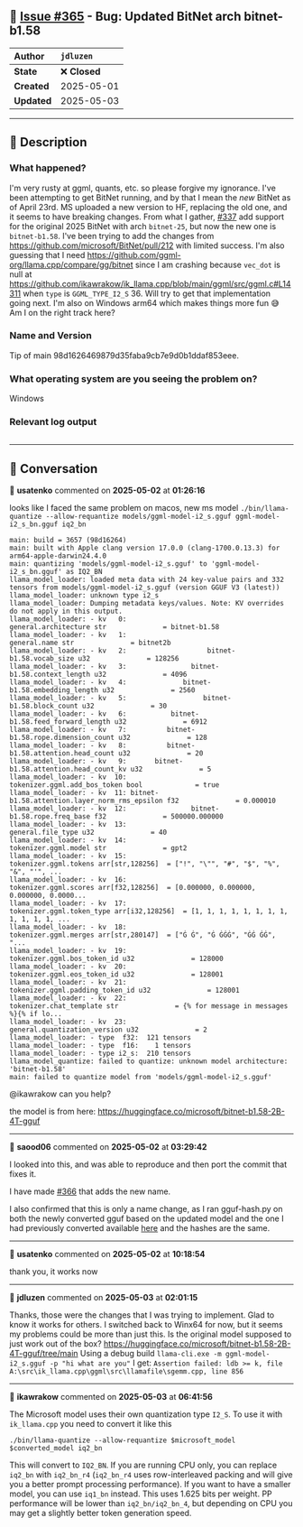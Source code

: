 ## 📌 [Issue #365](https://github.com/ikawrakow/ik_llama.cpp/issues/365) - Bug: Updated BitNet arch bitnet-b1.58

| **Author** | `jdluzen` |
| :--- | :--- |
| **State** | ❌ **Closed** |
| **Created** | 2025-05-01 |
| **Updated** | 2025-05-03 |

---

## 📄 Description

### What happened?

I'm very rusty at ggml, quants, etc. so please forgive my ignorance.
I've been attempting to get BitNet running, and by that I mean the _new_ BitNet as of April 23rd. MS uploaded a new version to HF, replacing the old one, and it seems to have breaking changes.
From what I gather, [#337](https://github.com/ikawrakow/ik_llama.cpp/issues/337) add support for the original 2025 BitNet with arch `bitnet-25`, but now the new one is `bitnet-b1.58`. I've been trying to add the changes from https://github.com/microsoft/BitNet/pull/212 with limited success. I'm also guessing that I need https://github.com/ggml-org/llama.cpp/compare/gg/bitnet since I am crashing because `vec_dot` is null at https://github.com/ikawrakow/ik_llama.cpp/blob/main/ggml/src/ggml.c#L14311 when `type` is `GGML_TYPE_I2_S` 36. Will try to get that implementation going next. I'm also on Windows arm64 which makes things more fun 😅
Am I on the right track here?

### Name and Version

Tip of main 98d1626469879d35faba9cb7e9d0b1ddaf853eee.

### What operating system are you seeing the problem on?

Windows

### Relevant log output

```shell

```

---

## 💬 Conversation

👤 **usatenko** commented on **2025-05-02** at **01:26:16**

looks like I faced the same problem on macos, new ms model
`./bin/llama-quantize --allow-requantize models/ggml-model-i2_s.gguf ggml-model-i2_s_bn.gguf iq2_bn`
```
main: build = 3657 (98d16264)
main: built with Apple clang version 17.0.0 (clang-1700.0.13.3) for arm64-apple-darwin24.4.0
main: quantizing 'models/ggml-model-i2_s.gguf' to 'ggml-model-i2_s_bn.gguf' as IQ2_BN
llama_model_loader: loaded meta data with 24 key-value pairs and 332 tensors from models/ggml-model-i2_s.gguf (version GGUF V3 (latest))
llama_model_loader: unknown type i2_s
llama_model_loader: Dumping metadata keys/values. Note: KV overrides do not apply in this output.
llama_model_loader: - kv   0:                       general.architecture str              = bitnet-b1.58
llama_model_loader: - kv   1:                               general.name str              = bitnet2b
llama_model_loader: - kv   2:                    bitnet-b1.58.vocab_size u32              = 128256
llama_model_loader: - kv   3:                bitnet-b1.58.context_length u32              = 4096
llama_model_loader: - kv   4:              bitnet-b1.58.embedding_length u32              = 2560
llama_model_loader: - kv   5:                   bitnet-b1.58.block_count u32              = 30
llama_model_loader: - kv   6:           bitnet-b1.58.feed_forward_length u32              = 6912
llama_model_loader: - kv   7:          bitnet-b1.58.rope.dimension_count u32              = 128
llama_model_loader: - kv   8:          bitnet-b1.58.attention.head_count u32              = 20
llama_model_loader: - kv   9:       bitnet-b1.58.attention.head_count_kv u32              = 5
llama_model_loader: - kv  10:               tokenizer.ggml.add_bos_token bool             = true
llama_model_loader: - kv  11: bitnet-b1.58.attention.layer_norm_rms_epsilon f32              = 0.000010
llama_model_loader: - kv  12:                bitnet-b1.58.rope.freq_base f32              = 500000.000000
llama_model_loader: - kv  13:                          general.file_type u32              = 40
llama_model_loader: - kv  14:                       tokenizer.ggml.model str              = gpt2
llama_model_loader: - kv  15:                      tokenizer.ggml.tokens arr[str,128256]  = ["!", "\"", "#", "$", "%", "&", "'", ...
llama_model_loader: - kv  16:                      tokenizer.ggml.scores arr[f32,128256]  = [0.000000, 0.000000, 0.000000, 0.0000...
llama_model_loader: - kv  17:                  tokenizer.ggml.token_type arr[i32,128256]  = [1, 1, 1, 1, 1, 1, 1, 1, 1, 1, 1, 1, ...
llama_model_loader: - kv  18:                      tokenizer.ggml.merges arr[str,280147]  = ["Ġ Ġ", "Ġ ĠĠĠ", "ĠĠ ĠĠ", "...
llama_model_loader: - kv  19:                tokenizer.ggml.bos_token_id u32              = 128000
llama_model_loader: - kv  20:                tokenizer.ggml.eos_token_id u32              = 128001
llama_model_loader: - kv  21:            tokenizer.ggml.padding_token_id u32              = 128001
llama_model_loader: - kv  22:                    tokenizer.chat_template str              = {% for message in messages %}{% if lo...
llama_model_loader: - kv  23:               general.quantization_version u32              = 2
llama_model_loader: - type  f32:  121 tensors
llama_model_loader: - type  f16:    1 tensors
llama_model_loader: - type i2_s:  210 tensors
llama_model_quantize: failed to quantize: unknown model architecture: 'bitnet-b1.58'
main: failed to quantize model from 'models/ggml-model-i2_s.gguf'
```
@ikawrakow can you help?

the model is from here: https://huggingface.co/microsoft/bitnet-b1.58-2B-4T-gguf

---

👤 **saood06** commented on **2025-05-02** at **03:29:42**

I looked into this, and was able to reproduce and then port the commit that fixes it.

I have made [#366](https://github.com/ikawrakow/ik_llama.cpp/issues/366) that adds the new name.

I also confirmed that this is only a name change, as I ran gguf-hash.py on both the newly converted gguf based on the updated model and the one I had previously converted available [here](https://huggingface.co/tdh111/bitnet-b1.58-2B-4T-GGUF/tree/main) and the hashes are the same.

---

👤 **usatenko** commented on **2025-05-02** at **10:18:54**

thank you, it works now

---

👤 **jdluzen** commented on **2025-05-03** at **02:01:15**

Thanks, those were the changes that I was trying to implement. Glad to know it works for others.
I switched back to Winx64 for now, but it seems my problems could be more than just this. Is the original model supposed to just work out of the box? https://huggingface.co/microsoft/bitnet-b1.58-2B-4T-gguf/tree/main
Using a debug build `llama-cli.exe -m ggml-model-i2_s.gguf -p "hi what are you"` I get:
`Assertion failed: ldb >= k, file A:\src\ik_llama.cpp\ggml\src\llamafile\sgemm.cpp, line 856`

---

👤 **ikawrakow** commented on **2025-05-03** at **06:41:56**

The Microsoft model uses their own quantization type `I2_S`. To use it with `ik_llama.cpp` you need to convert it like this
```
./bin/llama-quantize --allow-requantize $microsoft_model $converted_model iq2_bn
```
This will convert to `IQ2_BN`. If you are running CPU only, you can replace `iq2_bn` with `iq2_bn_r4` (`iq2_bn_r4` uses row-interleaved packing and will give you a better prompt processing performance). If you want to have a smaller model, you can use `iq1_bn` instead. This uses 1.625 bits per weight. PP performance will be lower than `iq2_bn/iq2_bn_4`, but depending on CPU you may get a slightly better token generation speed.